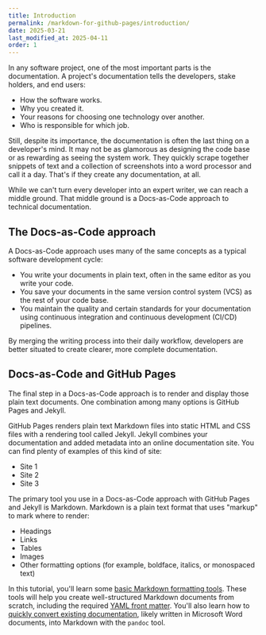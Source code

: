 ```yaml
---
title: Introduction
permalink: /markdown-for-github-pages/introduction/
date: 2025-03-21
last_modified_at: 2025-04-11
order: 1
---
```


In any software project, one of the most important parts is the documentation. A project's documentation tells the developers, stake holders, and end users:

* How the software works.
* Why you created it.
* Your reasons for choosing one technology over another.
* Who is responsible for which job.

Still, despite its importance, the documentation is often the last thing on a developer's mind. It may not be as glamorous as designing the code base or as rewarding as seeing the system work. They quickly scrape together snippets of text and a collection of screenshots into a word processor and call it a day. That's if they create any documentation, at all.

While we can't turn every developer into an expert writer, we can reach a middle ground. That middle ground is a Docs-as-Code approach to technical documentation.

## The Docs-as-Code approach

A Docs-as-Code approach uses many of the same concepts as a typical software development cycle:

* You write your documents in plain text, often in the same editor as you write your code.
* You save your documents in the same version control system (VCS) as the rest of your code base.
* You maintain the quality and certain standards for your documentation using continuous integration and continuous development (CI/CD) pipelines.

By merging the writing process into their daily workflow, developers are better situated to create clearer, more complete documentation.

## Docs-as-Code and GitHub Pages

The final step in a Docs-as-Code approach is to render and display those plain text documents. One combination among many options is GitHub Pages and Jekyll.

GitHub Pages renders plain text Markdown files into static HTML and CSS files with a rendering tool called Jekyll. Jekyll combines your documentation and added metadata into an online documentation site. You can find plenty of examples of this kind of site:

* Site 1
* Site 2
* Site 3

The primary tool you use in a Docs-as-Code approach with GitHub Pages and Jekyll is Markdown. Markdown is a plain text format that uses "markup" to mark where to render:

* Headings
* Links
* Tables
* Images
* Other formatting options (for example, boldface, italics, or monospaced text)

In this tutorial, you'll learn some [basic Markdown formatting tools](/markdown-for-github-pages/basics/). These tools will help you create well-structured Markdown documents from scratch, including the required [YAML front matter](/markdown-for-github-pages/frontmatter/). You'll also learn how to [quickly convert existing documentation](/markdown-for-github-pages/convert-from-word/), likely written in Microsoft Word documents, into Markdown with the `pandoc` tool.
